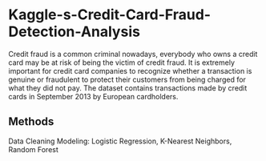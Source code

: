 # Kaggle-s-Credit-Card-Fraud-Detection-Analysis
Credit fraud is a common criminal nowadays, everybody who owns a credit card may be at risk of being the
victim of credit fraud. It is extremely important for credit card companies to recognize whether a transaction
is genuine or fraudulent to protect their customers from being charged for what they did not pay. The dataset
contains transactions made by credit cards in September 2013 by European cardholders.

## Methods
Data Cleaning 
Modeling: Logistic Regression, K-Nearest Neighbors, Random Forest
